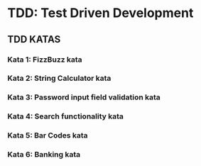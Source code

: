 # TDD: Test Driven Development


## TDD KATAS

### Kata 1: FizzBuzz kata
### Kata 2: String Calculator kata
### Kata 3: Password input field validation kata
### Kata 4: Search functionality kata
### Kata 5: Bar Codes kata
### Kata 6: Banking kata






